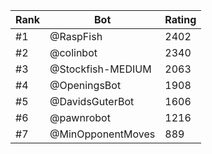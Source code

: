 Rank|Bot|Rating
---|---|---
#1|@RaspFish|2402
#2|@colinbot|2340
#3|@Stockfish-MEDIUM|2063
#4|@OpeningsBot|1908
#5|@DavidsGuterBot|1606
#6|@pawnrobot|1216
#7|@MinOpponentMoves|889
